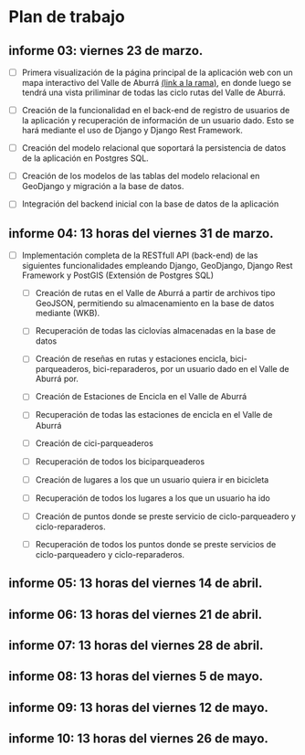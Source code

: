 # Plan de trabajo

## informe 03: viernes 23 de marzo.

- [ ]  Primera visualización de la página principal de la aplicación web con un mapa interactivo del Valle de Aburrá [(link a la rama)](https://github.com/andresaris1/ppi_01/tree/holaBiciMaps), en donde luego se tendrá una vista priliminar de todas las ciclo rutas del Valle de Aburrá.
- [ ] Creación de la funcionalidad en el back-end de registro de usuarios de la aplicación y recuperación de información de un usuario dado. Esto se hará mediante el uso de Django y Django Rest Framework.
- [ ] Creación del modelo relacional que soportará la persistencia de datos de la aplicación en Postgres SQL.
- [ ] Creación de los modelos de las tablas del modelo relacional en GeoDjango y migración a la base de datos.
- [ ] Integración del backend inicial con la base de datos de la aplicación
  

## informe 04: 13 horas del viernes 31 de marzo.
- [ ] Implementación completa de la RESTfull API (back-end)  de las siguientes funcionalidades empleando Django, GeoDjango, Django Rest Framework y PostGIS (Extensión de Postgres SQL)
     - [ ] Creación de rutas en el Valle de Aburrá a partir de archivos tipo GeoJSON, permitiendo su almacenamiento en la base de datos mediante (WKB).
     - [ ] Recuperación de todas las ciclovías almacenadas en la base de datos
     - [ ] Creación de reseñas en rutas y estaciones encicla, bici-parqueaderos, bici-reparaderos, por un usuario dado  en el Valle de Aburrá por.
     - [ ] Creación de Estaciones de Encicla en el Valle de Aburrá
     - [ ] Recuperación de todas las estaciones de encicla en el Valle de Aburrá
     - [ ] Creación de cici-parqueaderos 
     - [ ] Recuperación de todos los biciparqueaderos
     - [ ] Creación de lugares a los que un usuario quiera ir en bicicleta 
     - [ ] Recuperación de todos los lugares a los que un usuario ha ido
     - [ ] Creación de puntos donde se preste servicio de ciclo-parqueadero y ciclo-reparaderos.
     - [ ] Recuperación de todos los puntos donde se preste servicios de ciclo-parqueadero y ciclo-reparaderos.
  


## informe 05: 13 horas del viernes 14 de abril.

  
  

## informe 06: 13 horas del viernes 21 de abril.

  
  

## informe 07: 13 horas del viernes 28 de abril.

  
  

## informe 08: 13 horas del viernes 5 de mayo.

  
  

## informe 09: 13 horas del viernes 12 de mayo.

  
  

## informe 10: 13 horas del viernes 26 de mayo.